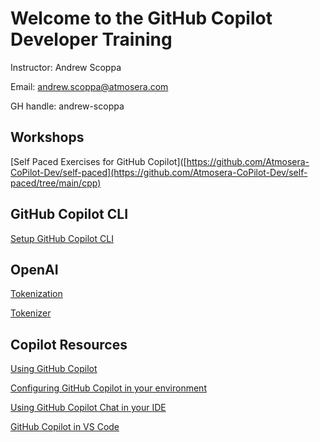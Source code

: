 # Welcome to the GitHub Copilot Developer Training

Instructor: Andrew Scoppa

Email: andrew.scoppa@atmosera.com

GH handle:  andrew-scoppa

## Workshops

[Self Paced Exercises for GitHub Copilot]([https://github.com/Atmosera-CoPilot-Dev/self-paced](https://github.com/Atmosera-CoPilot-Dev/self-paced/tree/main/cpp)

## GitHub Copilot CLI

[Setup GitHub Copilot CLI](https://docs.github.com/en/copilot/github-copilot-in-the-cli/setting-up-github-copilot-in-the-cli)

## OpenAI

[Tokenization](https://microsoft.github.io/Workshop-Interact-with-OpenAI-models/tokenization)

[Tokenizer](https://platform.openai.com/tokenizer)

## Copilot Resources

[Using GitHub Copilot](https://docs.github.com/en/copilot/using-github-copilot)

[Configuring GitHub Copilot in your environment](https://docs.github.com/en/copilot/configuring-github-copilot/configuring-github-copilot-in-your-environment)

[Using GitHub Copilot Chat in your IDE](https://docs.github.com/en/copilot/github-copilot-chat/using-github-copilot-chat-in-your-ide)

[GitHub Copilot in VS Code](https://code.visualstudio.com/docs/copilot/overview)















